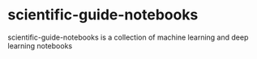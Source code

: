 # scientific-guide-notebooks
scientific-guide-notebooks is a collection of machine learning and deep learning notebooks
